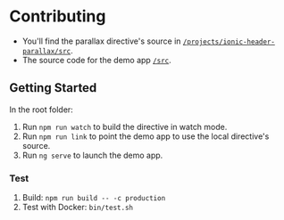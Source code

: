 # Contributing

* You'll find the parallax directive's source in [`/projects/ionic-header-parallax/src`](projects/ionic-header-parallax/src).
* The source code for the demo app [`/src`](src).

## Getting Started

In the root folder:
1. Run `npm run watch` to build the directive in watch mode.
1. Run `npm run link` to point the demo app to use the local directive's source.
2. Run `ng serve` to launch the demo app.

### Test
1. Build: `npm run build -- -c production`
2. Test with Docker: `bin/test.sh`


